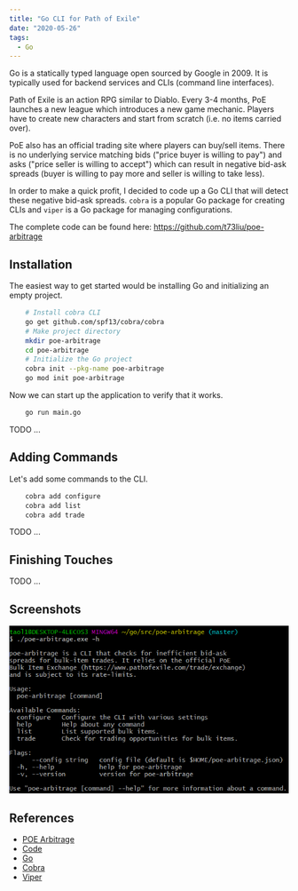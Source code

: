 ```yaml
---
title: "Go CLI for Path of Exile"
date: "2020-05-26"
tags:
  - Go
---
```


Go is a statically typed language open sourced by Google in 2009. It is typically
used for backend services and CLIs (command line interfaces).

Path of Exile is an action RPG similar to Diablo. Every 3-4 months, PoE launches
a new league which introduces a new game mechanic. Players have to create new
characters and start from scratch (i.e. no items carried over).

PoE also has an official trading site where players can buy/sell items. There is
no underlying service matching bids ("price buyer is willing to pay") and asks
("price seller is willing to accept") which can result in negative bid-ask
spreads (buyer is willing to pay more and seller is willing to take less).

In order to make a quick profit, I decided to code up a Go CLI that will
detect these negative bid-ask spreads. `cobra` is a popular Go package for
creating CLIs and `viper` is a Go package for managing configurations.

The complete code can be found here: https://github.com/t73liu/poe-arbitrage

## Installation

The easiest way to get started would be installing Go and initializing an
empty project.

```bash
    # Install cobra CLI
    go get github.com/spf13/cobra/cobra
    # Make project directory
    mkdir poe-arbitrage
    cd poe-arbitrage
    # Initialize the Go project
    cobra init --pkg-name poe-arbitrage
    go mod init poe-arbitrage
```

Now we can start up the application to verify that it works.

```bash
    go run main.go
```

TODO ...

## Adding Commands

Let's add some commands to the CLI.

```bash
    cobra add configure
    cobra add list
    cobra add trade
```

TODO ...

## Finishing Touches

TODO ...

## Screenshots

![PoE Arbitrage](../images/poe-arbitrage.png)

## References

- [POE Arbitrage](/projects/poe-arbitrage/)
- [Code](https://github.com/t73liu/poe-arbitrage)
- [Go](https://golang.org/)
- [Cobra](https://github.com/spf13/cobra/)
- [Viper](https://github.com/spf13/viper/)
